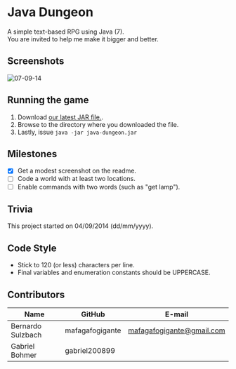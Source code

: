 Java Dungeon
============
A simple text-based RPG using Java (7).
<br>
You are invited to help me make it bigger and better.


Screenshots
-----------
![07-09-14](https://github.com/mafagafogigante/java-dungeon/blob/latest/screenshots/07-09-14.png)


Running the game
----------------
1. Download [our latest JAR file.](https://github.com/mafagafogigante/java-dungeon/blob/master/dist/java-dungeon.jar).
2. Browse to the directory where you downloaded the file.
3. Lastly, issue `java -jar java-dungeon.jar`


Milestones
----------
- [x] Get a modest screenshot on the readme.
- [ ] Code a world with at least two locations.
- [ ] Enable commands with two words (such as "get lamp").

Trivia
------
This project started on 04/09/2014 (dd/mm/yyyy).


Code Style
----------
* Stick to 120 (or less) characters per line.
* Final variables and enumeration constants should be UPPERCASE.


Contributors
------------
Name                     |GitHub                   |E-mail
-------------------------|-------------------------|-------------------------
Bernardo Sulzbach        |mafagafogigante          | mafagafogigante@gmail.com
Gabriel Bohmer           |gabriel200899            |
